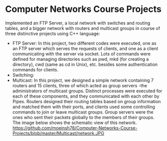 # Computer Networks Course Projects

Implemented an FTP Server, a local network with switches and routing tables, and a bigger network with routers and multicast groups in course of three distinctive projects using C++ language:  

* FTP Server: In this project, two different codes were executed, one as an FTP server which serves the requests of clients, and one as a client communicating with the server via socket. Lots of commands were defined for managing directories such as pwd, mkd (for creating a directory), cwd (same as cd in Unix), etc. besides some authentication commands for clients. 
* Switching: 
* Multicast: In this project, we designed a simple network containing 7 routers and 15 clients, three of which acted as group servers -the administrators of multicast groups. Distinct processes were executed for each of these components, and they communicated with each other by Pipes. Routers designed their routing tables based on group information and matched them with their ports, and clients used some controlling commands to join or leave multicast groups. Group servers were the ones who sent their packets globally to the members of their groups. The image below shows the schematic view of this network. 
https://github.com/moeinsh78/Computer-Networks-Course-Projects/blob/master/Multicast/network.JPG
